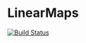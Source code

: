 # LinearMaps

[![Build Status](https://travis-ci.org/Jutho/LinearMaps.jl.svg?branch=master)](https://travis-ci.org/Jutho/LinearMaps.jl)
